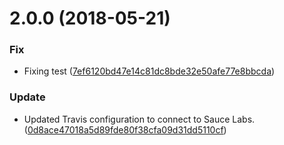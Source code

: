 <a name="2.0.0"></a>
# 2.0.0 (2018-05-21)


### Fix

* Fixing test ([7ef6120bd47e14c81dc8bde32e50afe77e8bbcda](https://github.com/advanced-rest-client/api-documentation/commit/7ef6120bd47e14c81dc8bde32e50afe77e8bbcda))

### Update

* Updated Travis configuration to connect to Sauce Labs. ([0d8ace47018a5d89fde80f38cfa09d31dd5110cf](https://github.com/advanced-rest-client/api-documentation/commit/0d8ace47018a5d89fde80f38cfa09d31dd5110cf))



